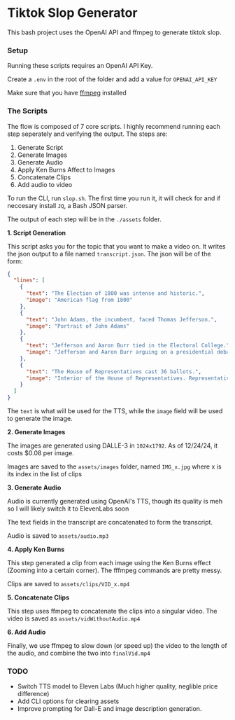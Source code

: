 # Tiktok Slop Generator

This bash project uses the OpenAI API and ffmpeg to generate tiktok slop.

### Setup

Running these scripts requires an OpenAI API Key.

Create a `.env` in the root of the folder and add a value for `OPENAI_API_KEY`

Make sure that you have [ffmpeg](https://www.ffmpeg.org/download.html) installed

### The Scripts

The flow is composed of 7 core scripts. I highly recommend running each step seperately and verifying the output. The steps are:

1. Generate Script
2. Generate Images
3. Generate Audio
4. Apply Ken Burns Affect to Images
5. Concatenate Clips
6. Add audio to video

To run the CLI, run `slop.sh`. The first time you run it, it will check for and if neccesary install `JQ`, a Bash JSON parser.

The output of each step will be in the `./assets` folder.

**1. Script Generation**

This script asks you for the topic that you want to make a video on. It writes the json output to a file named `transcript.json`. The json will be of the form:

```json
{
  "lines": [
    {
      "text": "The Election of 1800 was intense and historic.",
      "image": "American flag from 1800"
    },
    {
      "text": "John Adams, the incumbent, faced Thomas Jefferson.",
      "image": "Portrait of John Adams"
    },
    {
      "text": "Jefferson and Aaron Burr tied in the Electoral College.",
      "image": "Jefferson and Aaron Burr arguing on a presidential debate stage"
    },
    {
      "text": "The House of Representatives cast 36 ballots.",
      "image": "Interior of the House of Representatives. Representatives are voting and arguing."
    }
  ]
}
```

The `text` is what will be used for the TTS, while the `image` field will be used to generate the image.

**2. Generate Images**

The images are generated using DALLE-3 in `1024x1792`. As of 12/24/24, it costs $0.08 per image.

Images are saved to the `assets/images` folder, named `IMG_x.jpg` where x is its index in the list of clips

**3. Generate Audio**

Audio is currently generated using OpenAI's TTS, though its quality is meh so I will likely switch it to ElevenLabs soon

The text fields in the transcript are concatenated to form the transcript.

Audio is saved to `assets/audio.mp3`

**4. Apply Ken Burns**

This step generated a clip from each image using the Ken Burns effect (Zooming into a certain corner). The fffmpeg commands are pretty messy.

Clips are saved to `assets/clips/VID_x.mp4`

**5. Concatenate Clips**

This step uses ffmpeg to concatenate the clips into a singular video. The video is saved as `assets/vidWithoutAudio.mp4`

**6. Add Audio**

Finally, we use ffmpeg to slow down (or speed up) the video to the length of the audio, and combine the two into `finalVid.mp4`

### TODO

- Switch TTS model to Eleven Labs (Much higher quality, neglible price difference)
- Add CLI options for clearing assets
- Improve prompting for Dall-E and image description generation.
